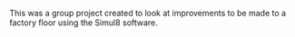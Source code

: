 This was a group project created to look at improvements to be made to a factory floor using the Simul8 software.
